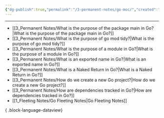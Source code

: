 ```yaml
---
{"dg-publish":true,"permalink":"/3-permanent-notes/go-moc/","created":"2023-08-03T07:48:54.702-05:00","updated":"2023-08-03T16:46:06.418-05:00"}
---
```



---
- [[3_Permanent Notes/What is the purpose of the package main in Go?\|What is the purpose of the package main in Go?]]
- [[3_Permanent Notes/What is the purpose of go mod tidy?\|What is the purpose of go mod tidy?]]
- [[3_Permanent Notes/What is the purpose of a module in Go?\|What is the purpose of a module in Go?]]
- [[3_Permanent Notes/What is an exported name in Go?\|What is an exported name in Go?]]
- [[3_Permanent Notes/What is a Naked Return in Go?\|What is a Naked Return in Go?]]
- [[3_Permanent Notes/How do we create a new Go project?\|How do we create a new Go project?]]
- [[3_Permanent Notes/How are dependencies tracked in Go?\|How are dependencies tracked in Go?]]
- [[1_Fleeting Notes/Go Fleeting Notes\|Go Fleeting Notes]]

{ .block-language-dataview}